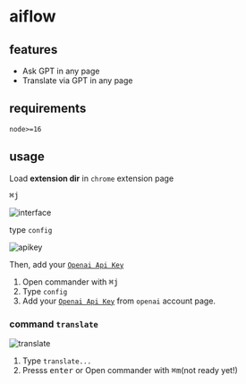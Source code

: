 # aiflow

## features

- Ask GPT in any page
- Translate via GPT in any page

## requirements

`node>=16`

## usage

Load **extension dir** in `chrome` extension page

<kbd>⌘</kbd><kbd>j</kbd>

![interface](https://user-images.githubusercontent.com/6839576/231208205-f25644bf-a874-466a-b35b-01d26721b310.png)

type `config`

![apikey](https://user-images.githubusercontent.com/6839576/231208385-e0d07584-b9fd-4b54-bf2e-fd20da0ed7f8.png)

Then, add your [`Openai Api Key`](https://platform.openai.com/overview)

1. Open commander with <kbd>⌘</kbd><kbd>j</kbd>
2. Type `config`
3. Add your [`Openai Api Key`](https://platform.openai.com/overview) from `openai` account page.

### command `translate`

![translate](https://user-images.githubusercontent.com/6839576/231209172-cd6bb738-43c1-40b1-93cd-b047e028e2dc.png)

1. Type `translate...`
2. Presss <kbd>enter</kbd> or Open commander with <kbd>⌘</kbd><kbd>m</kbd>(not ready yet!)
